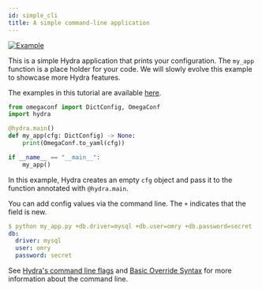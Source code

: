 ```yaml
---
id: simple_cli
title: A simple command-line application
---
```


[![Example](https://img.shields.io/badge/-Example-informational)](https://github.com/facebookresearch/hydra/blob/master/examples/tutorials/basic/your_first_hydra_app/1_simple_cli/my_app.py)

This is a simple Hydra application that prints your configuration.
The `my_app` function is a place holder for your code.
We will slowly evolve this example to showcase more Hydra features.

The examples in this tutorial are available [here](https://github.com/facebookresearch/hydra/tree/1.0_branch/examples/tutorials/basic).

```python title="my_app.py"
from omegaconf import DictConfig, OmegaConf
import hydra

@hydra.main()
def my_app(cfg: DictConfig) -> None:
    print(OmegaConf.to_yaml(cfg))

if __name__ == "__main__":
    my_app()
```
In this example, Hydra creates an empty `cfg` object and pass it to the function annotated with `@hydra.main`.

You can add config values via the command line. The `+` indicates that the field is new.

```yaml
$ python my_app.py +db.driver=mysql +db.user=omry +db.password=secret
db:
  driver: mysql
  user: omry
  password: secret
```

See [Hydra's command line flags](advanced/hydra-command-line-flags.md) and
[Basic Override Syntax](advanced/override_grammar/basic.md) for more information about the command line.
